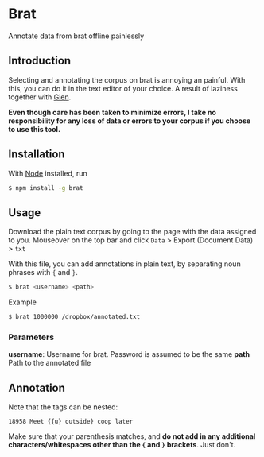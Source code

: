 # Brat

Annotate data from brat offline painlessly

## Introduction

Selecting and annotating the corpus on brat is annoying an painful. With this, you can do it in the text editor of your choice. A result of laziness together with [Glen](https://github.com/gleniam).

**Even though care has been taken to minimize errors, I take no responsibility for any loss of data or errors to your corpus if you choose to use this tool.**

## Installation

With [Node](https://nodejs.org/en/) installed, run

```bash
$ npm install -g brat
```

## Usage

Download the plain text corpus by going to the page with the data assigned to you.
Mouseover on the top bar and click `Data` > Export (Document Data) > `txt`

With this file, you can add annotations in plain text, by separating noun phrases with `{` and `}`.

```bash
$ brat <username> <path>
```

Example

```bash
$ brat 1000000 /dropbox/annotated.txt
```

### Parameters

**username**: Username for brat. Password is assumed to be the same
**path** Path to the annotated file

## Annotation

Note that the tags can be nested:

```
18958 Meet {{u} outside} coop later
```

Make sure that your parenthesis matches, and **do not add in any additional characters/whitespaces other than the `{` and `}` brackets**. Just don't.  
